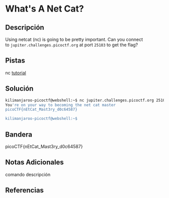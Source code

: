 # What's A Net Cat?

## Descripción
Using netcat (nc) is going to be pretty important. Can you connect to `jupiter.challenges.picoctf.org` at port `25103` to get the flag?
## Pistas
nc [tutorial](https://linux.die.net/man/1/nc)
## Solución
```bash
kilimanjaroo-picoctf@webshell:~$ nc jupiter.challenges.picoctf.org 25103
You're on your way to becoming the net cat master
picoCTF{nEtCat_Mast3ry_d0c64587}

kilimanjaroo-picoctf@webshell:~$
```
## Bandera
picoCTF{nEtCat_Mast3ry_d0c64587}

## Notas Adicionales 
comando          descripción

## Referencias